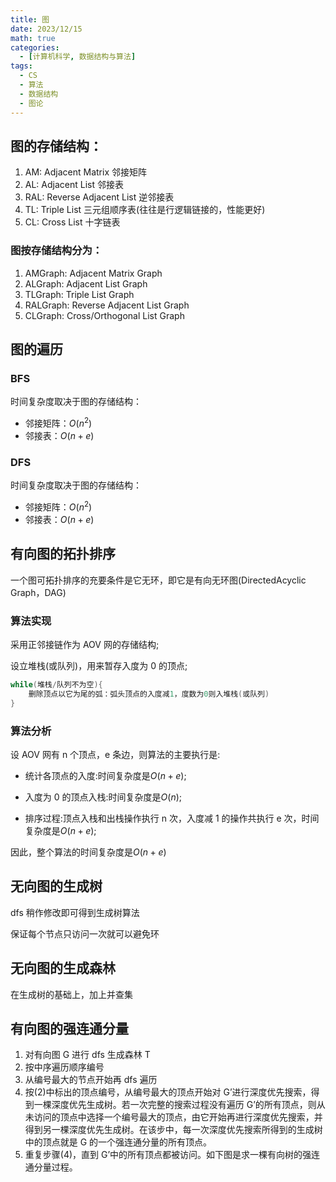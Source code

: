 ```yaml
---
title: 图
date: 2023/12/15
math: true
categories:
  - [计算机科学, 数据结构与算法]
tags:
  - CS
  - 算法
  - 数据结构
  - 图论
---
```


## 图的存储结构：

1. AM: Adjacent Matrix 邻接矩阵
2. AL: Adjacent List 邻接表
3. RAL: Reverse Adjacent List 逆邻接表
4. TL: Triple List 三元组顺序表(往往是行逻辑链接的，性能更好)
5. CL: Cross List 十字链表

### 图按存储结构分为：

1. AMGraph: Adjacent Matrix Graph
2. ALGraph: Adjacent List Graph
3. TLGraph: Triple List Graph
4. RALGraph: Reverse Adjacent List Graph
5. CLGraph: Cross/Orthogonal List Graph

## 图的遍历

### BFS

时间复杂度取决于图的存储结构：

- 邻接矩阵：$O(n^2)$
- 邻接表：$O(n+e)$

### DFS

时间复杂度取决于图的存储结构：

- 邻接矩阵：$O(n^2)$
- 邻接表：$O(n+e)$

## 有向图的拓扑排序

一个图可拓扑排序的充要条件是它无环，即它是有向无环图(DirectedAcyclic Graph，DAG)

### 算法实现

采用正邻接链作为 AOV 网的存储结构;

设立堆栈(或队列)，用来暂存入度为 0 的顶点;

```c
while(堆栈/队列不为空){
    删除顶点以它为尾的弧：弧头顶点的入度减1，度数为0则入堆栈(或队列)
}
```

### 算法分析

设 AOV 网有 n 个顶点，e 条边，则算法的主要执行是:

- 统计各顶点的入度:时间复杂度是$O(n+e)$;

- 入度为 0 的顶点入栈:时间复杂度是$O(n)$;

- 排序过程:顶点入栈和出栈操作执行 n 次，入度减 1 的操作共执行 e
  次，时间复杂度是$O(n+e)$;

因此，整个算法的时间复杂度是$O(n+e)$

## 无向图的生成树

dfs 稍作修改即可得到生成树算法

保证每个节点只访问一次就可以避免环

## 无向图的生成森林

在生成树的基础上，加上并查集

## 有向图的强连通分量

1. 对有向图 G 进行 dfs 生成森林 T
2. 按中序遍历顺序编号
3. 从编号最大的节点开始再 dfs 遍历
4. 按(2)中标出的顶点编号，从编号最大的顶点开始对 G’进行深度优先搜索，得到一棵深度优先生成树。若一次完整的搜索过程没有遍历 G’的所有顶点，则从未访问的顶点中选择一个编号最大的顶点，由它开始再进行深度优先搜索，并得到另一棵深度优先生成树。在该步中，每一次深度优先搜索所得到的生成树中的顶点就是 G 的一个强连通分量的所有顶点。
5. 重复步骤(4)，直到 G’中的所有顶点都被访问。如下图是求一棵有向树的强连通分量过程。
